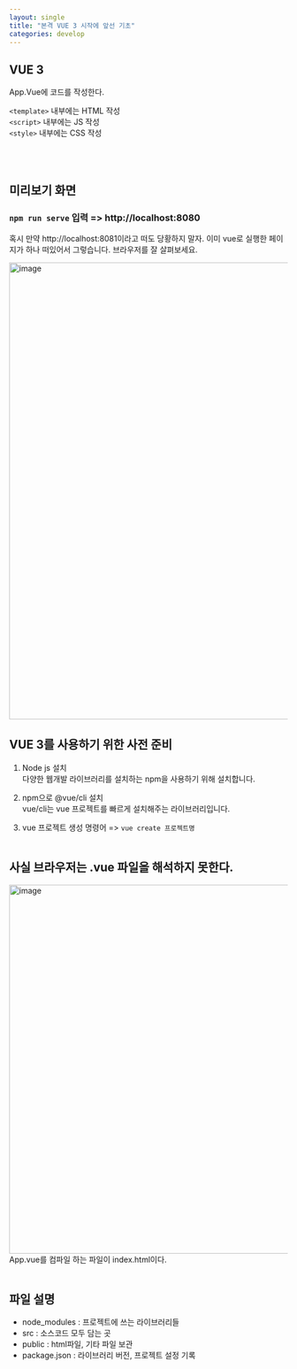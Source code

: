 ```yaml
---
layout: single
title: "본격 VUE 3 시작에 앞선 기초"
categories: develop
---
```


## VUE 3

App.Vue에 코드를 작성한다.

`<template>` 내부에는 HTML 작성 <br>
`<script>` 내부에는 JS 작성 <br>
`<style>` 내부에는 CSS 작성 <br>

<br>
<br>

## 미리보기 화면

### `npm run serve` 입력 => http://localhost:8080

혹시 만약 http://localhost:8081이라고 떠도 당황하지 말자.
이미 vue로 실행한 페이지가 하나 떠있어서 그렇습니다. 브라우저를 잘 살펴보세요.

<img width="826" alt="image" src="https://user-images.githubusercontent.com/76719920/165705726-da4e51b4-b43c-411f-8ee6-3b2ea5d34c0b.png">

## VUE 3를 사용하기 위한 사전 준비

1. Node js 설치
   <br>
   다양한 웹개발 라이브러리를 설치하는 npm을 사용하기 위해 설치합니다.

2. npm으로 @vue/cli 설치
   <br>
   vue/cli는 vue 프로젝트를 빠르게 설치해주는 라이브러리입니다.

3. vue 프로젝트 생성 명령어 => `vue create 프로젝트명`
   <br>
   <br>

## 사실 브라우저는 .vue 파일을 해석하지 못한다.

<img width="667" alt="image" src="https://user-images.githubusercontent.com/76719920/165714506-686e0241-88df-4ff1-a33c-67e5c88aba81.png">
<br>
App.vue를 컴파일 하는 파일이 index.html이다.

<br>
<br>

## 파일 설명

- node_modules : 프로젝트에 쓰는 라이브러리들
- src : 소스코드 모두 담는 곳
- public : html파일, 기타 파일 보관
- package.json : 라이브러리 버전, 프로젝트 설정 기록
